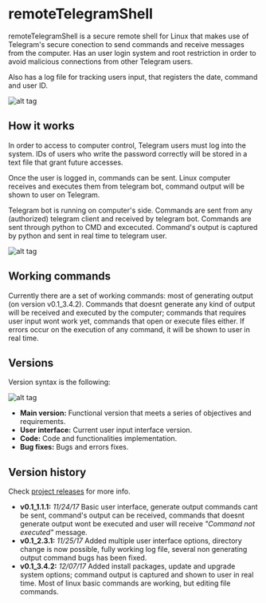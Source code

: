 # remoteTelegramShell
remoteTelegramShell is a secure remote shell for Linux that makes use of Telegram's secure conection to send commands and receive messages from the computer. Has an user login system and root restriction in order to avoid malicious connections from other Telegram users.

Also has a log file for tracking users input, that registers the date, command and user ID.

![alt tag](https://i.gyazo.com/5deae4fb4950b30a9549fee0d87dce98.gif)


## How it works
In order to access to computer control, Telegram users must log into the system. IDs of users who write the password correctly will be stored in a text file that grant future accesses. 

Once the user is logged in, commands can be sent. Linux computer receives and executes them from telegram bot, command output will be shown to user on Telegram.

Telegram bot is running on computer's side. Commands are sent from any (authorized) telegram client and received by telegram bot. 
Commands are sent through python to CMD and excecuted. Command's output is captured by python and sent in real time to telegram user.

![alt tag](https://i.imgur.com/hKa0CkX.png)



## Working commands
Currently there are a set of working commands: most of generating output (on version v0.1_3.4.2). Commands that doesnt generate any kind of output will be received and executed  by the computer; commands that requires user input wont work yet, commands that open or execute files either.
If errors occur on the execution of any command, it will be shown to user in real time.


## Versions
Version syntax is the following: 

![alt tag](https://i.gyazo.com/b943366e012976f46e30489896511b87.png)

* **Main version:** Functional version that meets a series of objectives and requirements.
* **User interface:** Current user input interface version.
* **Code:** Code and functionalities implementation.
* **Bug fixes:** Bugs and errors fixes.


## Version history
Check [project releases](https://github.com/EnriqueMoran/remoteTelegramShell/releases) for more info.
- **v0.1_1.1.1:** *11/24/17* Basic user interface, generate output commands cant be sent, command's output can be received, commands that doesnt generate output wont be executed and user will receive *"Command not executed"* message.
- **v0.1_2.3.1:** *11/25/17* Added multiple user interface options, directory change is now possible, fully working log file, several non generating output command bugs has been fixed.
- **v0.1_3.4.2:** *12/07/17* Added install packages, update and upgrade system options; command output is captured and shown to user in real time. Most of linux basic commands are working, but editing file commands.





